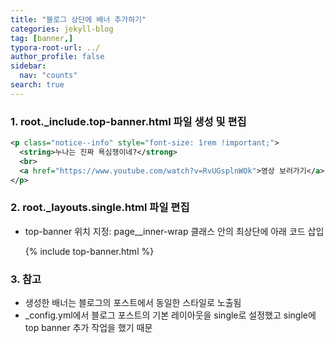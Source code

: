 ```yaml
---
title: "블로그 상단에 배너 추가하기"
categories: jekyll-blog
tag: [banner,]
typora-root-url: ../
author_profile: false
sidebar:
  nav: "counts"
search: true
---
```


### 1. root._include.top-banner.html 파일 생성 및 편집

```xml
<p class="notice--info" style="font-size: 1rem !important;">
  <string>누나는 진짜 욕심쟁이네?</strong>
  <br>
  <a href="https://www.youtube.com/watch?v=RvUGsplnWOk">영상 보러가기</a>
</p>
```

### 2. root._layouts.single.html 파일 편집

- top-banner 위치 지정:  page__inner-wrap 클래스 안의 최상단에 아래 코드 삽입

  &#123;% include top-banner.html %&#125;

### 3. 참고

- 생성한 배너는 블로그의 포스트에서 동일한 스타일로 노출됨
- _config.yml에서 블로그 포스트의 기본 레이아웃을 single로 설정했고 single에 top banner 추가 작업을 했기 때문



